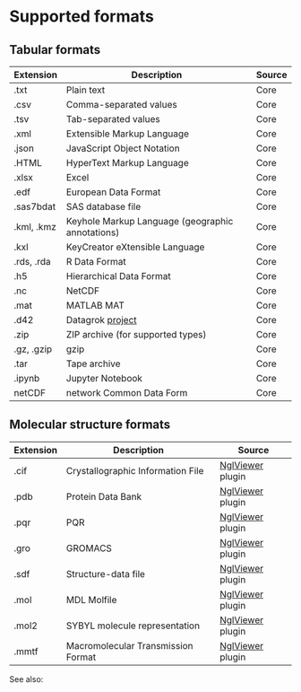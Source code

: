 # Supported formats

## Tabular formats

| Extension  | Description                                      | Source |
|------------|--------------------------------------------------|--------|
| .txt       | Plain text                                       | Core   |
| .csv       | Comma-separated values                           | Core   |
| .tsv       | Tab-separated values                             | Core   |
| .xml       | Extensible Markup Language                       | Core   |
| .json      | JavaScript Object Notation                       | Core   |
| .HTML      | HyperText Markup Language                        | Core   |
| .xlsx      | Excel                                            | Core   |
| .edf       | European Data Format                             | Core   |
| .sas7bdat  | SAS database file                                | Core   |
| .kml, .kmz | Keyhole Markup Language (geographic annotations) | Core   |
| .kxl       | KeyCreator eXtensible Language                   | Core   |<!--check!!!-->
| .rds, .rda | R Data Format                                    | Core   |
| .h5        | Hierarchical Data Format                         | Core   |
| .nc        | NetCDF                                           | Core   |
| .mat       | MATLAB MAT                                       | Core   |
| .d42       | Datagrok [project](../datagrok/project.md)       | Core   |
| .zip       | ZIP archive (for supported types)                | Core   |
| .gz, .gzip | gzip                                             | Core   |
| .tar       | Tape archive                                     | Core   |
| .ipynb     | Jupyter Notebook                                 | Core   |
| netCDF     | network Common Data Form                         | Core   | <!--check!!!-->

## Molecular structure formats

| Extension | Description                        | Source             |
|-----------|------------------------------------|--------------------|
| .cif      | Crystallographic Information File  | [NglViewer] plugin |
| .pdb      | Protein Data Bank                  | [NglViewer] plugin |
| .pqr      | PQR                                | [NglViewer] plugin |
| .gro      | GROMACS                            | [NglViewer] plugin |
| .sdf      | Structure-data file                | [NglViewer] plugin |
| .mol      | MDL Molfile                        | [NglViewer] plugin |
| .mol2     | SYBYL molecule representation      | [NglViewer] plugin |
| .mmtf     | Macromolecular Transmission Format | [NglViewer] plugin |

See also:

[NglViewer]: https://github.com/datagrok-ai/public/tree/master/packages/NglViewer#readme

[//]: # ([Notebooks]: https://github.com/datagrok-ai/public/tree/master/packages/Notebooks#readme)
